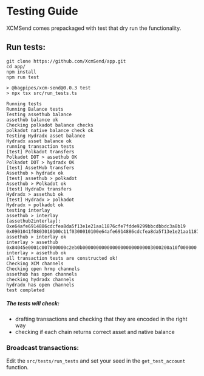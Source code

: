 # Testing Guide


XCMSend comes prepackaged with test that dry run the functionality. 


## Run tests:  
```shell
git clone https://github.com/XcmSend/app.git  
cd app/
npm install
npm run test
```

```shell
> @bagpipes/xcm-send@0.0.3 test
> npx tsx src/run_tests.ts

Running tests
Running Balance tests
Testing assethub balance
assethub balance ok
Checking polkadot balance checks
polkadot native balance check ok
Testing Hydradx asset balance
Hydradx asset balance ok
running transaction tests
[test] Polkadot transfers
Polkadot DOT > assethub OK
Polkadot DOT > hydradx OK
[test] AssetHub transfers
Assethub > hydradx ok
[test] assethub > polkadot
Assethub > Polkadot ok
[test] HydraDx transfers
Hydradx > assethub ok
[test] Hydradx > polkadot
Hydradx > polkadot ok
testing interlay
assethub > interlay
[assethub2interlay]:  0xe64afe6914886cdcfea8da5f13e1e21aa11876cfe7fdde9299bbcdbbdc3a8b19
0x0901041f0803010100c11f0300010100e64afe6914886cdcfea8da5f13e1e21aa11876cfe7fdde9299bbcdbbdc3a8b190304000002043205011f000208af2f0000000000
assethub > interlay ok
interlay > assethub
0x84045e0001c007000000c2eb0b00000000000000000000000003000200a10f000000
interlay > assethub ok
all transaction tests are constructed ok!
Checking XCM channels
Checking open hrmp channels
assethub has open channels
checking hydradx channels
hydradx has open channels
test completed
```

##### The tests will check:   
 -  drafting transactions and checking that they are encoded in the right way    
 -  checking if each chain returns correct asset and native balance    



### Broadcast transactions:  
Edit the `src/tests/run_tests` and set your seed in the `get_test_account` function.  

